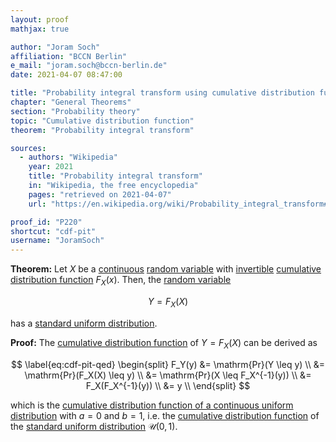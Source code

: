 ```yaml
---
layout: proof
mathjax: true

author: "Joram Soch"
affiliation: "BCCN Berlin"
e_mail: "joram.soch@bccn-berlin.de"
date: 2021-04-07 08:47:00

title: "Probability integral transform using cumulative distribution function"
chapter: "General Theorems"
section: "Probability theory"
topic: "Cumulative distribution function"
theorem: "Probability integral transform"

sources:
  - authors: "Wikipedia"
    year: 2021
    title: "Probability integral transform"
    in: "Wikipedia, the free encyclopedia"
    pages: "retrieved on 2021-04-07"
    url: "https://en.wikipedia.org/wiki/Probability_integral_transform#Proof"

proof_id: "P220"
shortcut: "cdf-pit"
username: "JoramSoch"
---
```



**Theorem:** Let $X$ be a [continuous](/D/rvar-disc) [random variable](/D/rvar) with [invertible](/D/qf) [cumulative distribution function](/D/cdf) $F_X(x)$. Then, the [random variable](/D/rvar)

$$ \label{eq:cdf-pit}
Y = F_X(X)
$$

has a [standard uniform distribution](/D/suni).


**Proof:** The [cumulative distribution function](/D/cdf) of $Y = F_X(X)$ can be derived as

$$ \label{eq:cdf-pit-qed}
\begin{split}
F_Y(y) &= \mathrm{Pr}(Y \leq y) \\
&= \mathrm{Pr}(F_X(X) \leq y) \\
&= \mathrm{Pr}(X \leq F_X^{-1}(y)) \\
&= F_X(F_X^{-1}(y)) \\
&= y \\
\end{split}
$$

which is the [cumulative distribution function of a continuous uniform distribution](/P/cuni-cdf) with $a = 0$ and $b = 1$, i.e. the [cumulative distribution function](/D/cdf) of the [standard uniform distribution](/D/suni) $\mathcal{U}(0,1)$.